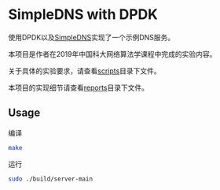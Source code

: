 # SimpleDNS with DPDK

使用DPDK以及[SimpleDNS](https://github.com/mwarning/SimpleDNS)实现了一个示例DNS服务。

本项目是作者在2019年中国科大网络算法学课程中完成的实验内容。

关于具体的实验要求，请查看[scripts](scripts/)目录下文件。

本项目的实现细节请查看[reports](reports/)目录下文件。

## Usage

编译

```bash
make
```

运行

```bash
sudo ./build/server-main
```

